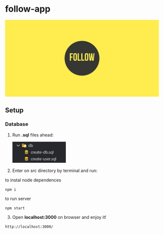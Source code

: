 # follow-app

![Follow App](./docs/banner.png)

## Setup

### Database

1. Run **.sql** files ahead:

    ![.sql files](./docs/readme/dbfiles.jpg)

2. Enter on src directory by terminal and run:

to instal node dependences
~~~shell
npm i
~~~

to run server
~~~shell
npm start
~~~

3. Open **localhost:3000** on browser and enjoy it!

~~~shell
http://localhost:3000/
~~~